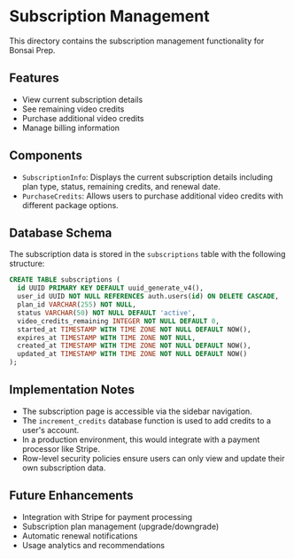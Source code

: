 # Subscription Management

This directory contains the subscription management functionality for Bonsai Prep.

## Features

- View current subscription details
- See remaining video credits
- Purchase additional video credits
- Manage billing information

## Components

- `SubscriptionInfo`: Displays the current subscription details including plan type, status, remaining credits, and renewal date.
- `PurchaseCredits`: Allows users to purchase additional video credits with different package options.

## Database Schema

The subscription data is stored in the `subscriptions` table with the following structure:

```sql
CREATE TABLE subscriptions (
  id UUID PRIMARY KEY DEFAULT uuid_generate_v4(),
  user_id UUID NOT NULL REFERENCES auth.users(id) ON DELETE CASCADE,
  plan_id VARCHAR(255) NOT NULL,
  status VARCHAR(50) NOT NULL DEFAULT 'active',
  video_credits_remaining INTEGER NOT NULL DEFAULT 0,
  started_at TIMESTAMP WITH TIME ZONE NOT NULL DEFAULT NOW(),
  expires_at TIMESTAMP WITH TIME ZONE NOT NULL,
  created_at TIMESTAMP WITH TIME ZONE NOT NULL DEFAULT NOW(),
  updated_at TIMESTAMP WITH TIME ZONE NOT NULL DEFAULT NOW()
);
```

## Implementation Notes

- The subscription page is accessible via the sidebar navigation.
- The `increment_credits` database function is used to add credits to a user's account.
- In a production environment, this would integrate with a payment processor like Stripe.
- Row-level security policies ensure users can only view and update their own subscription data.

## Future Enhancements

- Integration with Stripe for payment processing
- Subscription plan management (upgrade/downgrade)
- Automatic renewal notifications
- Usage analytics and recommendations 